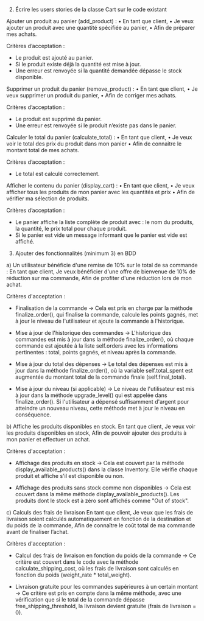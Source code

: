 2.	Écrire les users stories de la classe Cart sur le code existant

Ajouter un produit au panier (add_product) :
•	En tant que client, 
•	Je veux ajouter un produit avec une quantité spécifiée au panier, 
•	Afin de préparer mes achats. 

Critères d’acceptation :
-	Le produit est ajouté au panier. 
-	Si le produit existe déjà la quantité est mise à jour.
-	Une erreur est renvoyée si la quantité demandée dépasse le stock disponible. 


Supprimer un produit du panier (remove_product) :
•	En tant que client, 
•	Je veux supprimer un produit du panier, 
•	Afin de corriger mes achats. 

Critères d’acceptation : 
-	Le produit est supprimé du panier. 
-	Une erreur est renvoyée si le produit n’existe pas dans le panier. 


Calculer le total du panier (calculate_total) :
•	En tant que client, 
•	Je veux voir le total des prix du produit dans mon panier
•	Afin de connaitre le montant total de mes achats. 

Critères d’acceptation : 
-	Le total est calculé correctement. 


Afficher le contenu du panier (display_cart) :
•	En tant que client, 
•	Je veux afficher tous les produits de mon panier avec les quantités et prix
•	Afin de vérifier ma sélection de produits.

Critères d’acceptation : 
-	Le panier affiche la liste complète de produit avec : le nom du produits, la quantité, le prix total pour chaque produit. 
-	Si le panier est vide un message informant que le panier est vide est affiché. 




3.	Ajouter des fonctionnalités (minimum 3) en BDD

a)	Un utilisateur bénéficie d'une remise de 10% sur le total de sa commande : 
En tant que client,
Je veux bénéficier d'une offre de bienvenue de 10% de réduction sur ma commande,
Afin de profiter d'une réduction lors de mon achat.

Critères d'acceptation :
-	Finalisation de la commande → Cela est pris en charge par la méthode finalize_order(), qui finalise la commande, calcule les points gagnés, met à jour le niveau de l'utilisateur et ajoute la commande à l'historique.

-	Mise à jour de l'historique des commandes → L'historique des commandes est mis à jour dans la méthode finalize_order(), où chaque commande est ajoutée à la liste self.orders avec les informations pertinentes : total, points gagnés, et niveau après la commande.

-	Mise à jour du total des dépenses → Le total des dépenses est mis à jour dans la méthode finalize_order(), où la variable self.total_spent est augmentée du montant total de la commande finale (self.final_total).

-	Mise à jour du niveau (si applicable) → Le niveau de l'utilisateur est mis à jour dans la méthode upgrade_level() qui est appelée dans finalize_order(). Si l'utilisateur a dépensé suffisamment d'argent pour atteindre un nouveau niveau, cette méthode met à jour le niveau en conséquence.

b)	Affiche les produits disponibles en stock.
En tant que client,
Je veux voir les produits disponibles en stock,
Afin de pouvoir ajouter des produits à mon panier et effectuer un achat.

Critères d'acceptation :
-	Affichage des produits en stock → Cela est couvert par la méthode display_available_products() dans la classe Inventory. Elle vérifie chaque produit et affiche s'il est disponible ou non.

-	Affichage des produits sans stock comme non disponibles → Cela est couvert dans la même méthode display_available_products(). Les produits dont le stock est à zéro sont affichés comme "Out of stock".

c)	Calculs des frais de livraison 
En tant que client,
Je veux que les frais de livraison soient calculés automatiquement en fonction de la destination et du poids de la commande,
Afin de connaître le coût total de ma commande avant de finaliser l’achat.

Critères d'acceptation :
-	Calcul des frais de livraison en fonction du poids de la commande → Ce critère est couvert dans le code avec la méthode calculate_shipping_cost, où les frais de livraison sont calculés en fonction du poids (weight_rate * total_weight).

-	Livraison gratuite pour les commandes supérieures à un certain montant → Ce critère est pris en compte dans la même méthode, avec une vérification que si le total de la commande dépasse free_shipping_threshold, la livraison devient gratuite (frais de livraison = 0).
